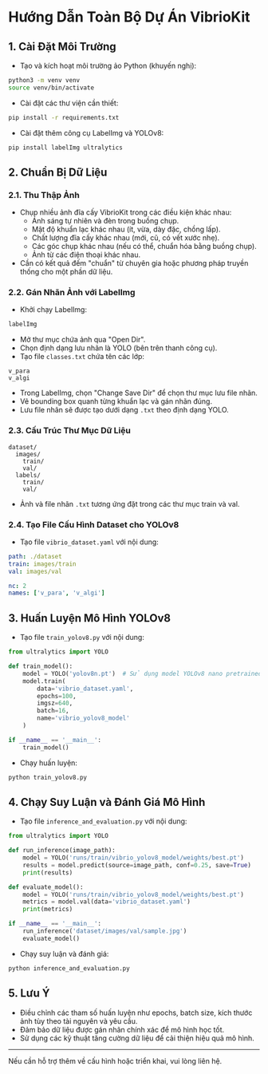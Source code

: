 # Hướng Dẫn Toàn Bộ Dự Án VibrioKit

## 1. Cài Đặt Môi Trường

- Tạo và kích hoạt môi trường ảo Python (khuyến nghị):

```bash
python3 -m venv venv
source venv/bin/activate
```

- Cài đặt các thư viện cần thiết:

```bash
pip install -r requirements.txt
```

- Cài đặt thêm công cụ LabelImg và YOLOv8:

```bash
pip install labelImg ultralytics
```

## 2. Chuẩn Bị Dữ Liệu

### 2.1. Thu Thập Ảnh

- Chụp nhiều ảnh đĩa cấy VibrioKit trong các điều kiện khác nhau:
  - Ánh sáng tự nhiên và đèn trong buồng chụp.
  - Mật độ khuẩn lạc khác nhau (ít, vừa, dày đặc, chồng lấp).
  - Chất lượng đĩa cấy khác nhau (mới, cũ, có vết xước nhẹ).
  - Các góc chụp khác nhau (nếu có thể, chuẩn hóa bằng buồng chụp).
  - Ảnh từ các điện thoại khác nhau.
- Cần có kết quả đếm "chuẩn" từ chuyên gia hoặc phương pháp truyền thống cho một phần dữ liệu.

### 2.2. Gán Nhãn Ảnh với LabelImg

- Khởi chạy LabelImg:

```bash
labelImg
```

- Mở thư mục chứa ảnh qua "Open Dir".
- Chọn định dạng lưu nhãn là YOLO (bên trên thanh công cụ).
- Tạo file `classes.txt` chứa tên các lớp:

```
v_para
v_algi
```

- Trong LabelImg, chọn "Change Save Dir" để chọn thư mục lưu file nhãn.
- Vẽ bounding box quanh từng khuẩn lạc và gán nhãn đúng.
- Lưu file nhãn sẽ được tạo dưới dạng `.txt` theo định dạng YOLO.

### 2.3. Cấu Trúc Thư Mục Dữ Liệu

```
dataset/
  images/
    train/
    val/
  labels/
    train/
    val/
```

- Ảnh và file nhãn `.txt` tương ứng đặt trong các thư mục train và val.

### 2.4. Tạo File Cấu Hình Dataset cho YOLOv8

- Tạo file `vibrio_dataset.yaml` với nội dung:

```yaml
path: ./dataset
train: images/train
val: images/val

nc: 2
names: ['v_para', 'v_algi']
```

## 3. Huấn Luyện Mô Hình YOLOv8

- Tạo file `train_yolov8.py` với nội dung:

```python
from ultralytics import YOLO

def train_model():
    model = YOLO('yolov8n.pt')  # Sử dụng model YOLOv8 nano pretrained
    model.train(
        data='vibrio_dataset.yaml',
        epochs=100,
        imgsz=640,
        batch=16,
        name='vibrio_yolov8_model'
    )

if __name__ == '__main__':
    train_model()
```

- Chạy huấn luyện:

```bash
python train_yolov8.py
```

## 4. Chạy Suy Luận và Đánh Giá Mô Hình

- Tạo file `inference_and_evaluation.py` với nội dung:

```python
from ultralytics import YOLO

def run_inference(image_path):
    model = YOLO('runs/train/vibrio_yolov8_model/weights/best.pt')
    results = model.predict(source=image_path, conf=0.25, save=True)
    print(results)

def evaluate_model():
    model = YOLO('runs/train/vibrio_yolov8_model/weights/best.pt')
    metrics = model.val(data='vibrio_dataset.yaml')
    print(metrics)

if __name__ == '__main__':
    run_inference('dataset/images/val/sample.jpg')
    evaluate_model()
```

- Chạy suy luận và đánh giá:

```bash
python inference_and_evaluation.py
```

## 5. Lưu Ý

- Điều chỉnh các tham số huấn luyện như epochs, batch size, kích thước ảnh tùy theo tài nguyên và yêu cầu.
- Đảm bảo dữ liệu được gán nhãn chính xác để mô hình học tốt.
- Sử dụng các kỹ thuật tăng cường dữ liệu để cải thiện hiệu quả mô hình.

---

Nếu cần hỗ trợ thêm về cấu hình hoặc triển khai, vui lòng liên hệ.
